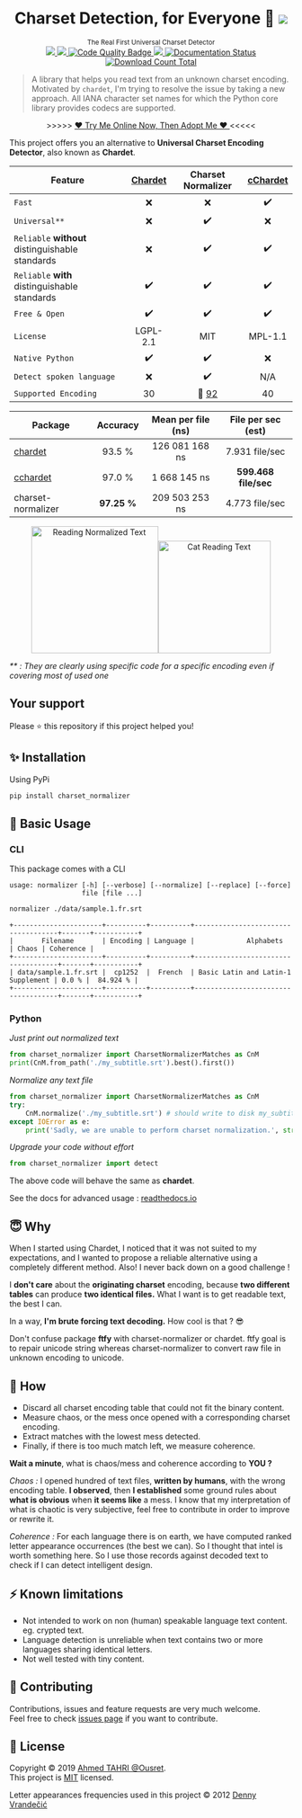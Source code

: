 <h1 align="center">Charset Detection, for Everyone 👋 <a href="https://twitter.com/intent/tweet?text=The%20Real%20First%20Universal%20Charset%20%26%20Language%20Detector&url=https://www.github.com/Ousret/charset_normalizer&hashtags=python,encoding,chardet,developers"><img src="https://img.shields.io/twitter/url/http/shields.io.svg?style=social"/></a></h1>

<p align="center">
  <sup>The Real First Universal Charset Detector</sup><br>
  <a href="https://travis-ci.org/Ousret/charset_normalizer">
    <img src="https://travis-ci.org/Ousret/charset_normalizer.svg?branch=master"/>
  </a>
  <a href="https://pypi.org/project/charset-normalizer">
    <img src="https://img.shields.io/pypi/pyversions/charset_normalizer.svg?orange=blue" />
  </a>
  <a href="https://app.codacy.com/project/Ousret/charset_normalizer/dashboard">
    <img alt="Code Quality Badge" src="https://api.codacy.com/project/badge/Grade/a0c85b7f56dd4f628dc022763f82762c"/>
  </a>
  <a href="https://codecov.io/gh/Ousret/charset_normalizer">
      <img src="https://codecov.io/gh/Ousret/charset_normalizer/branch/master/graph/badge.svg" />
  </a>
  <a href='https://charset-normalizer.readthedocs.io/en/latest/?badge=latest'>
    <img src='https://readthedocs.org/projects/charset-normalizer/badge/?version=latest' alt='Documentation Status' />
  </a>
  <a href="https://pepy.tech/project/charset-normalizer/">
    <img alt="Download Count Total" src="https://pepy.tech/badge/charset-normalizer" />
  </a>
</p>

> A library that helps you read text from an unknown charset encoding.<br /> Motivated by `chardet`,
> I'm trying to resolve the issue by taking a new approach.
> All IANA character set names for which the Python core library provides codecs are supported.

<p align="center">
  >>>>> <a href="https://charsetnormalizerweb.ousret.now.sh" target="_blank">❤️ Try Me Online Now, Then Adopt Me ❤️ </a> <<<<<
</p>

This project offers you an alternative to **Universal Charset Encoding Detector**, also known as **Chardet**.

| Feature       | [Chardet](https://github.com/chardet/chardet)       | Charset Normalizer | [cChardet](https://github.com/PyYoshi/cChardet) |
| ------------- | :-------------: | :------------------: | :------------------: |
| `Fast`         | ❌<br>          | ❌<br>             | :heavy_check_mark: <br> |
| `Universal**`     | ❌            | :heavy_check_mark:                 | ❌ |
| `Reliable` **without** distinguishable standards | ❌ | :heavy_check_mark: | :heavy_check_mark: |
| `Reliable` **with** distinguishable standards | :heavy_check_mark: | :heavy_check_mark: | :heavy_check_mark: |
| `Free & Open`  | :heavy_check_mark:             | :heavy_check_mark:                | :heavy_check_mark: |
| `License` | LGPL-2.1 | MIT | MPL-1.1
| `Native Python` | :heavy_check_mark: | :heavy_check_mark: | ❌ |
| `Detect spoken language` | ❌ | :heavy_check_mark: | N/A |
| `Supported Encoding` | 30 | :tada: [92](https://charset-normalizer.readthedocs.io/en/latest/support.html)  | 40

| Package       | Accuracy       | Mean per file (ns) | File per sec (est) |
| ------------- | :-------------: | :------------------: | :------------------: |
|      [chardet](https://github.com/chardet/chardet)       |     93.5 %     |     126 081 168 ns      |       7.931 file/sec        |
|      [cchardet](https://github.com/PyYoshi/cChardet)      |     97.0 %     |      1 668 145 ns       |      **599.468 file/sec**      |
| charset-normalizer |    **97.25 %**     |     209 503 253 ns      |       4.773 file/sec    |

<p align="center">
<img src="https://i.imgflip.com/373iay.gif" alt="Reading Normalized Text" width="226"/><img src="https://image.noelshack.com/fichiers/2019/31/5/1564761473-ezgif-5-cf1bd9dd66b0.gif" alt="Cat Reading Text" width="200"/>

*\*\* : They are clearly using specific code for a specific encoding even if covering most of used one*<br> 

## Your support

Please ⭐ this repository if this project helped you!

## ✨ Installation

Using PyPi
```sh
pip install charset_normalizer
```

## 🚀 Basic Usage

### CLI
This package comes with a CLI

```
usage: normalizer [-h] [--verbose] [--normalize] [--replace] [--force]
                  file [file ...]
```

```bash
normalizer ./data/sample.1.fr.srt
```

```
+----------------------+----------+----------+------------------------------------+-------+-----------+
|       Filename       | Encoding | Language |             Alphabets              | Chaos | Coherence |
+----------------------+----------+----------+------------------------------------+-------+-----------+
| data/sample.1.fr.srt |  cp1252  |  French  | Basic Latin and Latin-1 Supplement | 0.0 % |  84.924 % |
+----------------------+----------+----------+------------------------------------+-------+-----------+
```

### Python
*Just print out normalized text*
```python
from charset_normalizer import CharsetNormalizerMatches as CnM
print(CnM.from_path('./my_subtitle.srt').best().first())
```

*Normalize any text file*
```python
from charset_normalizer import CharsetNormalizerMatches as CnM
try:
    CnM.normalize('./my_subtitle.srt') # should write to disk my_subtitle-***.srt
except IOError as e:
    print('Sadly, we are unable to perform charset normalization.', str(e))
```

*Upgrade your code without effort*
```python
from charset_normalizer import detect
```

The above code will behave the same as **chardet**.

See the docs for advanced usage : [readthedocs.io](https://charset-normalizer.readthedocs.io/en/latest/)

## 😇 Why

When I started using Chardet, I noticed that it was not suited to my expectations, and I wanted to propose a
reliable alternative using a completely different method. Also! I never back down on a good challenge !

I **don't care** about the **originating charset** encoding, because **two different tables** can
produce **two identical files.**
What I want is to get readable text, the best I can. 

In a way, **I'm brute forcing text decoding.** How cool is that ? 😎

Don't confuse package **ftfy** with charset-normalizer or chardet. ftfy goal is to repair unicode string whereas charset-normalizer to convert raw file in unknown encoding to unicode.

## 🍰 How

  - Discard all charset encoding table that could not fit the binary content.
  - Measure chaos, or the mess once opened with a corresponding charset encoding.
  - Extract matches with the lowest mess detected.
  - Finally, if there is too much match left, we measure coherence.

**Wait a minute**, what is chaos/mess and coherence according to **YOU ?**

*Chaos :* I opened hundred of text files, **written by humans**, with the wrong encoding table. **I observed**, then
**I established** some ground rules about **what is obvious** when **it seems like** a mess.
 I know that my interpretation of what is chaotic is very subjective, feel free to contribute in order to
 improve or rewrite it.

*Coherence :* For each language there is on earth, we have computed ranked letter appearance occurrences (the best we can). So I thought
that intel is worth something here. So I use those records against decoded text to check if I can detect intelligent design.

## ⚡ Known limitations

  - Not intended to work on non (human) speakable language text content. eg. crypted text.
  - Language detection is unreliable when text contains two or more languages sharing identical letters.
  - Not well tested with tiny content.

## 👤 Contributing

Contributions, issues and feature requests are very much welcome.<br />
Feel free to check [issues page](https://github.com/ousret/charset_normalizer/issues) if you want to contribute.

## 📝 License

Copyright © 2019 [Ahmed TAHRI @Ousret](https://github.com/Ousret).<br />
This project is [MIT](https://github.com/Ousret/charset_normalizer/blob/master/LICENSE) licensed.

Letter appearances frequencies used in this project © 2012 [Denny Vrandečić](http://denny.vrandecic.de)
